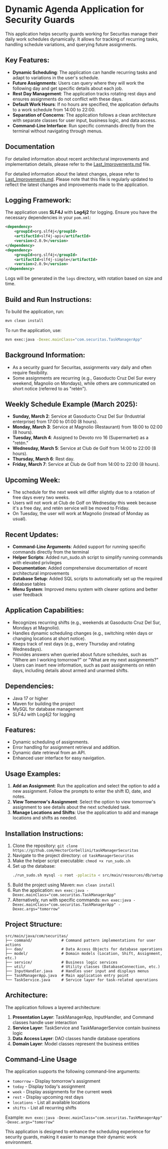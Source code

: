 # Dynamic Agenda Application for Security Guards

This application helps security guards working for Securitas manage their daily work schedules dynamically. It allows for tracking of recurring tasks, handling schedule variations, and querying future assignments.

## Key Features:

- **Dynamic Scheduling**: The application can handle recurring tasks and adapt to variations in the user's schedule.
- **Future Assignments**: Users can query where they will work the following day and get specific details about each job.
- **Rest Day Management**: The application tracks rotating rest days and ensures assignments do not conflict with these days.
- **Default Work Hours**: If no hours are specified, the application defaults to a work schedule from 14:00 to 22:00.
- **Separation of Concerns**: The application follows a clean architecture with separate classes for user input, business logic, and data access.
- **Command-Line Interface**: Run specific commands directly from the terminal without navigating through menus.

## Documentation

For detailed information about recent architectural improvements and implementation details, please refer to the [Last_Improvements.md](Last_Improvements.md) file.

For detailed information about the latest changes, please refer to [Last_Improvements.md](Last_Improvements.md). Please note that this file is regularly updated to reflect the latest changes and improvements made to the application.

## Logging Framework:

The application uses **SLF4J** with **Log4j2** for logging. Ensure you have the necessary dependencies in your `pom.xml`:

```xml
<dependency>
    <groupId>org.slf4j</groupId>
    <artifactId>slf4j-api</artifactId>
    <version>2.0.9</version>
</dependency>
<dependency>
    <groupId>org.slf4j</groupId>
    <artifactId>slf4j-simple</artifactId>
    <version>2.0.9</version>
</dependency>
```

Logs will be generated in the `logs` directory, with rotation based on size and time.

## Build and Run Instructions:

To build the application, run:

```bash
mvn clean install
```

To run the application, use:

```bash
mvn exec:java -Dexec.mainClass="com.securitas.TaskManagerApp"
``` 

## Background Information:

- As a security guard for Securitas, assignments vary daily and often require flexibility.
- Some assignments are recurring (e.g., Gasoducto Cruz Del Sur every weekend, Magnolio on Mondays), while others are communicated on short notice (referred to as "retén").

## Weekly Schedule Example (March 2025):

- **Sunday, March 2**: Service at Gasoducto Cruz Del Sur (Industrial enterprise) from 17:00 to 01:00 (8 hours).
- **Monday, March 3**: Service at Magnolio (Restaurant) from 18:00 to 02:00 (8 hours).
- **Tuesday, March 4**: Assigned to Devoto nro 16 (Supermarket) as a "retén."
- **Wednesday, March 5**: Service at Club de Golf from 14:00 to 22:00 (8 hours).
- **Thursday, March 6**: Rest day.
- **Friday, March 7**: Service at Club de Golf from 14:00 to 22:00 (8 hours).

## Upcoming Week:

- The schedule for the next week will differ slightly due to a rotation of free days every two weeks.
- Users will not work at Club de Golf on Wednesday this week because it's a free day, and retén service will be moved to Friday.
- On Tuesday, the user will work at Magnolio (instead of Monday as usual).

## Recent Updates:
- **Command-Line Arguments**: Added support for running specific commands directly from the terminal
- **Helper Scripts**: Added run_sudo.sh script to simplify running commands with elevated privileges
- **Documentation**: Added comprehensive documentation of recent architectural improvements
- **Database Setup**: Added SQL scripts to automatically set up the required database tables
- **Menu System**: Improved menu system with clearer options and better user feedback

## Application Capabilities:

- Recognizes recurring shifts (e.g., weekends at Gasoducto Cruz Del Sur, Mondays at Magnolio).
- Handles dynamic scheduling changes (e.g., switching retén days or changing locations at short notice).
- Keeps track of rest days (e.g., every Thursday and rotating Wednesdays).
- Provides answers when queried about future schedules, such as "Where am I working tomorrow?" or "What are my next assignments?"
- Users can insert new information, such as past assignments on retén days, including details about armed and unarmed shifts.

## Dependencies:
- Java 17 or higher
- Maven for building the project
- MySQL for database management
- SLF4J with Log4j2 for logging

## Features:
- Dynamic scheduling of assignments.
- Error handling for assignment retrieval and addition.
- Dynamic date retrieval from an API.
- Enhanced user interface for easy navigation.

## Usage Examples:
1. **Add an Assignment**: Run the application and select the option to add a new assignment. Follow the prompts to enter the shift ID, date, and notes.
2. **View Tomorrow's Assignment**: Select the option to view tomorrow's assignment to see details about the next scheduled task.
3. **Manage Locations and Shifts**: Use the application to add and manage locations and shifts as needed.

## Installation Instructions:
1. Clone the repository: `git clone https://github.com/HectorCorbellini/taskManagerSecuritas`
2. Navigate to the project directory: `cd taskManagerSecuritas`
3. Make the helper script executable: `chmod +x run_sudo.sh`
4. Set up the database:
   ```bash
   ./run_sudo.sh mysql -u root -pplacita < src/main/resources/db/setup.sql
   ```
5. Build the project using Maven: `mvn clean install`
6. Run the application: `mvn exec:java -Dexec.mainClass="com.securitas.TaskManagerApp"`
7. Alternatively, run with specific commands: `mvn exec:java -Dexec.mainClass="com.securitas.TaskManagerApp" -Dexec.args="tomorrow"`

## Project Structure:

```
src/main/java/com/securitas/
├── command/             # Command pattern implementations for user actions
├── dao/                 # Data Access Objects for database operations
├── model/               # Domain models (Location, Shift, Assignment, etc.)
├── service/             # Business logic services
├── util/                # Utility classes (DatabaseConnection, etc.)
├── InputHandler.java    # Handles user input and displays menus
├── TaskManagerApp.java  # Main application entry point
└── TaskService.java     # Service layer for task-related operations
```

## Architecture:

The application follows a layered architecture:

1. **Presentation Layer**: TaskManagerApp, InputHandler, and Command classes handle user interaction
2. **Service Layer**: TaskService and TaskManagerService contain business logic
3. **Data Access Layer**: DAO classes handle database operations
4. **Domain Layer**: Model classes represent the business entities

## Command-Line Usage

The application supports the following command-line arguments:

- `tomorrow` - Display tomorrow's assignment
- `today` - Display today's assignment
- `week` - Display assignments for the current week
- `rest` - Display upcoming rest days
- `locations` - List all available locations
- `shifts` - List all recurring shifts

Example: `mvn exec:java -Dexec.mainClass="com.securitas.TaskManagerApp" -Dexec.args="tomorrow"`

This application is designed to enhance the scheduling experience for security guards, making it easier to manage their dynamic work environment.
